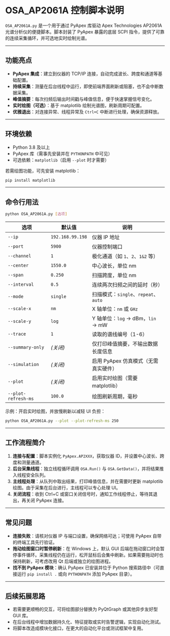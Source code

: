 # OSA_AP2061A 控制脚本说明

`OSA_AP2061A.py` 是一个用于通过 PyApex 库驱动 Apex Technologies AP2061A 光谱分析仪的便捷脚本。脚本封装了 PyApex 暴露的底层 SCPI 指令，提供了可靠的连续采集循环，并可选地实时绘制光谱。

---

## 功能亮点
- **PyApex 集成**：建立到仪器的 TCP/IP 连接，自动完成波长、跨度和通道等基础配置。
- **持续采集**：测量在后台线程中运行，即使前端界面刷新或阻塞，也不会中断数据采集。
- **峰值摘要**：每次扫频后输出时间戳与峰值信息，便于快速掌握信号变化。
- **实时绘图（可选）**：基于 matplotlib 绘制光谱图，刷新周期可配置。
- **优雅退出**：对连接异常、线程异常及 `Ctrl+C` 中断进行处理，确保资源释放。

---

## 环境依赖
- Python 3.8 及以上
- PyApex 库（需事先安装并在 `PYTHONPATH` 中可见）
- 可选依赖：`matplotlib`（启用 `--plot` 时才需要）

若需绘图功能，可先安装 matplotlib：

```bash
pip install matplotlib
```

---

## 命令行用法
```bash
python OSA_AP2061A.py [选项]
```

| 选项 | 默认值 | 说明 |
| ---- | ------ | ---- |
| `--ip` | `192.168.99.198` | 仪器 IP 地址 |
| `--port` | `5900` | 仪器控制端口 |
| `--channel` | `1` | 极化通道（如 `1`、`2`、`1&2` 等） |
| `--center` | `1550.0` | 中心波长，单位 nm |
| `--span` | `0.250` | 扫描跨度，单位 nm |
| `--interval` | `0.5` | 连续两次扫频之间的延时（秒） |
| `--mode` | `single` | 扫描模式：`single`、`repeat`、`auto` |
| `--scale-x` | `nm` | X 轴单位：`nm` 或 `GHz` |
| `--scale-y` | `log` | Y 轴单位：`log` → dBm，`lin` → mW |
| `--trace` | `1` | 读取的谱线编号（1-6） |
| `--summary-only` | *(关闭)* | 仅打印峰值摘要，不输出数据长度信息 |
| `--simulation` | *(关闭)* | 启用 PyApex 仿真模式（无需真实硬件） |
| `--plot` | *(关闭)* | 启用实时绘图（需要 matplotlib） |
| `--plot-refresh-ms` | `100.0` | 绘图刷新周期，毫秒 |

示例：开启实时绘图，并放慢刷新以减轻 UI 负担：

```bash
python OSA_AP2061A.py --plot --plot-refresh-ms 250
```

---

## 工作流程简介
1. **连接与配置**：脚本实例化 `PyApex.AP2XXX`，获取仪器 ID，并设置中心波长、跨度和测量通道。
2. **后台采集线程**：独立线程循环调用 `OSA.Run()` 与 `OSA.GetData()`，并将结果推入线程安全队列。
3. **主线程处理**：从队列中取出结果，打印峰值信息，并在需要时更新 matplotlib 绘图。由于采集在后台进行，主线程可以专心处理 UI。
4. **关闭流程**：收到 Ctrl+C 或窗口关闭信号时，通知工作线程停止，等待其退出，再关闭 PyApex 连接。

---

## 常见问题
- **连接失败**：请核对仪器 IP 与端口设置，确保网络可达；可使用 PyApex 自带的终端工具先行验证。
- **拖动绘图窗口时暂停刷新**：在 Windows 上，默认 GUI 后端在拖动窗口时会暂停事件循环。采集线程仍在运行，松开鼠标后会集中刷新。如果需要拖动时也保持刷新，可考虑改用 Qt 后端或独立的绘图进程。
- **找不到 PyApex 模块**：确认 PyApex 已安装并位于 Python 搜索路径中（可直接运行 `pip install .` 或向 `PYTHONPATH` 添加 PyApex 目录）。

---

## 后续拓展思路
- 若需要更顺畅的交互，可将绘图部分替换为 PyQtGraph 或其他异步友好型 GUI 库。
- 在后台线程中增加数据持久化、特征提取或实时告警逻辑，实现自动化测试。
- 将脚本改造成模块化接口，在更大的自动化平台或测试框架中复用。
